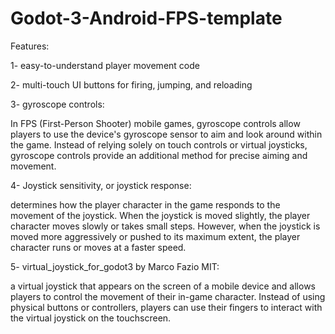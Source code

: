 # Godot-3-Android-FPS-template

Features:

1- easy-to-understand player movement code

2- multi-touch UI buttons for firing, jumping, and reloading 

3- gyroscope controls:

In FPS (First-Person Shooter) mobile games, gyroscope controls allow players to use the device's gyroscope sensor to aim and look around within the game. Instead of relying solely on touch controls or virtual joysticks, gyroscope controls provide an additional method for precise aiming and movement.

4- Joystick sensitivity, or joystick response:

determines how the player character in the game responds to the movement of the joystick. When the joystick is moved slightly, the player character moves slowly or takes small steps. However, when the joystick is moved more aggressively or pushed to its maximum extent, the player character runs or moves at a faster speed.

5- virtual_joystick_for_godot3 by Marco Fazio MIT: 

a virtual joystick that appears on the screen of a mobile device and allows players to control the movement of their in-game character. Instead of using physical buttons or controllers, players can use their fingers to interact with the virtual joystick on the touchscreen.
 
